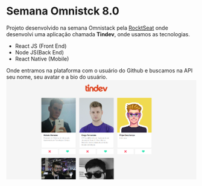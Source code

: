 # Semana Omnistck 8.0

Projeto desenvolvido na semana Omnistack pela [RocktSeat](https://rocketseat.com.br/) onde desenvolvi uma aplicação chamada **Tindev**, onde usamos as tecnologias.
 - React JS (Front End)
 - Node JS(Back End)
 - React Native (Mobile) 
 
 Onde entramos na plataforma com o usuário do Github e buscamos na API seu nome, seu avatar e a bio do usuário.
 ![ScrennShot](frontend/src/assets/scrennshot.png)

